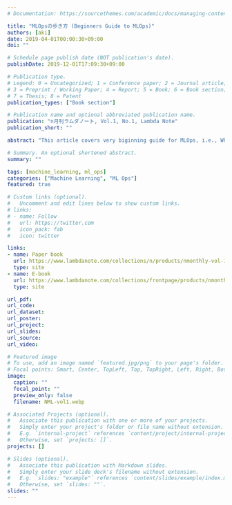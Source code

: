 ```yaml
---
# Documentation: https://sourcethemes.com/academic/docs/managing-content/

title: "MLOpsの歩き方 (Beginners Guide to MLOps)"
authors: [aki]
date: 2019-04-01T00:00:30+09:00
doi: ""

# Schedule page publish date (NOT publication's date).
publishDate: 2019-12-01T17:09:30+09:00

# Publication type.
# Legend: 0 = Uncategorized; 1 = Conference paper; 2 = Journal article;
# 3 = Preprint / Working Paper; 4 = Report; 5 = Book; 6 = Book section;
# 7 = Thesis; 8 = Patent
publication_types: ["Book section"]

# Publication name and optional abbreviated publication name.
publication: "n月刊ラムダノート, Vol.1, No.1, Lambda Note"
publication_short: ""

abstract: "This article covers very biginning guide for MLOps, i.e., What is MLOps? How do tech giants make Machine Learning systems? What challenges are important? or major open sources for MLOps. This article is written in Japanese."

# Summary. An optional shortened abstract.
summary: ""

tags: [machine_learning, ml_ops]
categories: ["Machine Learning", "ML Ops"]
featured: true

# Custom links (optional).
#   Uncomment and edit lines below to show custom links.
# links:
# - name: Follow
#   url: https://twitter.com
#   icon_pack: fab
#   icon: twitter

links:
- name: Paper book
  url: https://www.lambdanote.com/collections/n/products/nmonthly-vol-1-no-1-2019
  type: site
- name: E-book
  url: https://www.lambdanote.com/collections/frontpage/products/nmonthly-vol-1-no-1-2019-ebook
  type: site

url_pdf:
url_code:
url_dataset:
url_poster:
url_project:
url_slides:
url_source:
url_video:

# Featured image
# To use, add an image named `featured.jpg/png` to your page's folder. 
# Focal points: Smart, Center, TopLeft, Top, TopRight, Left, Right, BottomLeft, Bottom, BottomRight.
image:
  caption: ""
  focal_point: ""
  preview_only: false
  filename: NML-vol1.webp

# Associated Projects (optional).
#   Associate this publication with one or more of your projects.
#   Simply enter your project's folder or file name without extension.
#   E.g. `internal-project` references `content/project/internal-project/index.md`.
#   Otherwise, set `projects: []`.
projects: []

# Slides (optional).
#   Associate this publication with Markdown slides.
#   Simply enter your slide deck's filename without extension.
#   E.g. `slides: "example"` references `content/slides/example/index.md`.
#   Otherwise, set `slides: ""`.
slides: ""
---
```

